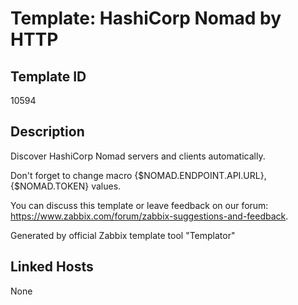 # Template: HashiCorp Nomad by HTTP

## Template ID
10594

## Description
Discover HashiCorp Nomad servers and clients automatically.

Don't forget to change macro {$NOMAD.ENDPOINT.API.URL}, {$NOMAD.TOKEN} values.

You can discuss this template or leave feedback on our forum: https://www.zabbix.com/forum/zabbix-suggestions-and-feedback.

Generated by official Zabbix template tool "Templator"

## Linked Hosts
None

